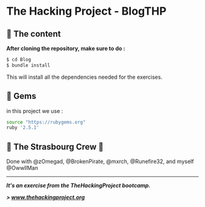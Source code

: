 # The Hacking Project - BlogTHP


## 📰 The content


**After cloning the repository, make sure to do :**
```sh
$ cd Blog
$ bundle install
```
This will install all the dependencies needed for the exercises.


## 💎 Gems

in this project we use : 

```sh
source "https://rubygems.org"
ruby '2.5.1'
```

## :european_post_office: The Strasbourg Crew 💪
Done with @zOmegad, @BrokenPirate, @mxrch, @Runefire32, and myself @OwwllMan

<hr>

***It's an exercise from the TheHackingProject bootcamp.***

***> www.thehackingproject.org***
